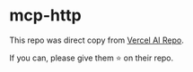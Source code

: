 # mcp-http

This repo was direct copy from [Vercel AI Repo](https://github.com/vercel/ai/tree/main/examples/mcp/src/http).

If you can, please give them ⭐️ on their repo.